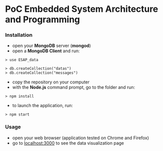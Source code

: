 # PoC Embedded System Architecture and Programming

### Installation 

- open your **MongoDB** server (**mongod**)
- open a **MongoDB Client** and run:
```
> use ESAP_data

> db.createCollection("datas")
> db.createCollection("messages")
```
- copy the repository on your computer 
- with the **Node.js** command prompt, go to the folder and run: 
```
> npm install
```
- to launch the application, run:
```
> npm start
```

### Usage

- open your web browser (application tested on Chrome and Firefox)
- go to [localhost:3000](http://localhost:3000/projetESAP) to see the data visualization page
